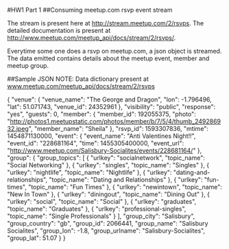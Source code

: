 #HW1 Part 1
##Consuming meetup.com rsvp event stream

The stream is present here at http://stream.meetup.com/2/rsvps. The detailed documentation is present at http://www.meetup.com/meetup_api/docs/stream/2/rsvps/.

Everytime some one does a rsvp on meetup.com, a json object is streamed. The data emitted contains details about the meetup event, member and meetup group.

##Sample JSON
NOTE: Data dictionary present at www.meetup.com/meetup_api/docs/stream/2/rsvps

{
  "venue": {
    "venue_name": "The George and Dragon",
    "lon": -1.796496,
    "lat": 51.071743,
    "venue_id": 24352961
  },
  "visibility": "public",
  "response": "yes",
  "guests": 0,
  "member": {
    "member_id": 192055375,
    "photo": "http://photos1.meetupstatic.com/photos/member/b/7/5/4/thumb_249286932.jpeg",
    "member_name": "Sheila"
  },
  "rsvp_id": 1593307836,
  "mtime": 1454871130000,
  "event": {
    "event_name": "Anti Valentines Night!!",
    "event_id": "228681164",
    "time": 1455305400000,
    "event_url": "http://www.meetup.com/Salisbury-Socialites/events/228681164/"
  },
  "group": {
    "group_topics": [
      {
        "urlkey": "socialnetwork",
        "topic_name": "Social Networking"
      },
      {
        "urlkey": "singles",
        "topic_name": "Singles"
      },
      {
        "urlkey": "nightlife",
        "topic_name": "Nightlife"
      },
      {
        "urlkey": "dating-and-relationships",
        "topic_name": "Dating and Relationships"
      },
      {
        "urlkey": "fun-times",
        "topic_name": "Fun Times"
      },
      {
        "urlkey": "newintown",
        "topic_name": "New In Town"
      },
      {
        "urlkey": "diningout",
        "topic_name": "Dining Out"
      },
      {
        "urlkey": "social",
        "topic_name": "Social"
      },
      {
        "urlkey": "graduates",
        "topic_name": "Graduates"
      },
      {
        "urlkey": "professional-singles",
        "topic_name": "Single Professionals"
      }
    ],
    "group_city": "Salisbury",
    "group_country": "gb",
    "group_id": 2066441,
    "group_name": "Salisbury Socialites",
    "group_lon": -1.8,
    "group_urlname": "Salisbury-Socialites",
    "group_lat": 51.07
  }
}
